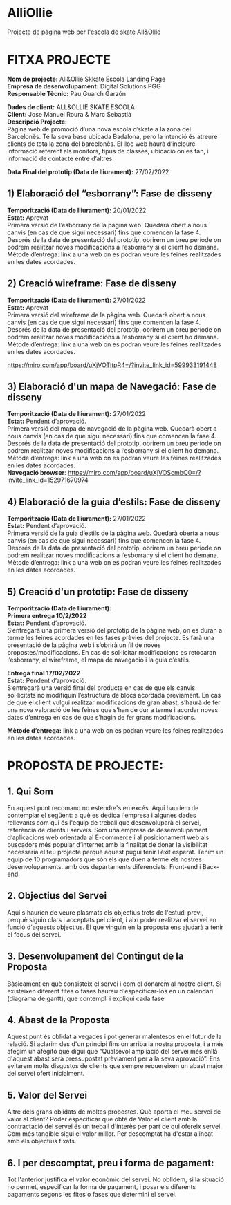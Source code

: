 # AlliOllie
Projecte de pàgina web per l'escola de skate All&amp;Ollie


# FITXA PROJECTE

**Nom de projecte:** All&Ollie Skkate Escola Landing Page  
**Empresa de desenvolupament:**  Digital Solutions PGG   
**Responsable Tècnic:** Pau Guarch Garzón    


**Dades de client:** ALL&OLLIE SKATE ESCOLA  
**Client:** Jose Manuel Roura & Marc Sebastià  
**Descripció Projecte:**   
Pàgina web de promoció d’una nova escola d’skate a la zona del Barcelonès. Té la seva base ubicada Badalona, però la intenció és atreure clients de tota la zona del barcelonès. El lloc web haurà d’incloure informació referent als monitors, tipus de classes, ubicació on es fan, i informació de contacte entre d’altres.

**Data Final del prototip (Data de lliurament):** 27/02/2022

## 1) Elaboració del “esborrany”: Fase de disseny
**Temporització (Data de lliurament):** 20/01/2022  
**Estat:** Aprovat  
Primera versió de l’esborrany de la pàgina web. Quedarà obert a nous canvis (en cas de que sigui necessari) fins que comencen la fase 4. Després de la data de presentació del prototip, obrirem un breu període on podrem realitzar noves modificacions a l’esborrany si el client ho demana.
Mètode d’entrega: link a una web on es podran veure les feines realitzades en les dates acordades.


## 2) Creació wireframe: Fase de disseny
**Temporització (Data de lliurament):** 27/01/2022  
**Estat:** Aprovat  
Primera versió del wireframe de la pàgina web. Quedarà obert a nous canvis (en cas de que sigui necessari) fins que comencen la fase 4. Després de la data de presentació del prototip, obrirem un breu període on podrem realitzar noves modificacions a l’esborrany si el client ho demana.
Mètode d’entrega: link a una web on es podran veure les feines realitzades en les dates acordades.  
  
  https://miro.com/app/board/uXjVOTitpR4=/?invite_link_id=599933191448


## 3) Elaboració d'un mapa de Navegació: Fase de disseny
**Temporització (Data de lliurament):** 27/01/2022  
**Estat:** Pendent d’aprovació.  
Primera versió del mapa de navegació de la pàgina web. Quedarà obert a nous canvis (en cas de que sigui necessari) fins que comencen la fase 4. Després de la data de presentació del prototip, obrirem un breu període on podrem realitzar noves modificacions a l’esborrany si el client ho demana.
Mètode d’entrega: link a una web on es podran veure les feines realitzades en les dates acordades.  
**Navegació browser**: https://miro.com/app/board/uXjVOScmbQ0=/?invite_link_id=152971670974

## 4) Elaboració de la guia d’estils: Fase de disseny
**Temporització (Data de lliurament):** 27/01/2022  
**Estat:** Pendent d’aprovació.  
Primera versió de la guia d’estils de la pàgina web. Quedarà oberta a nous canvis (en cas de que sigui necessari) fins que comencen la fase 4. Després de la data de presentació del prototip, obrirem un breu període on podrem realitzar noves modificacions a l’esborrany si el client ho demana.
Mètode d’entrega: link a una web on es podran veure les feines realitzades en les dates acordades.

## 5) Creació d'un prototip: Fase de disseny
**Temporització (Data de lliurament):**   
**Primera entrega 10/2/2022**    
**Estat:** Pendent d’aprovació.  
S’entregarà una primera versió del prototip de la pàgina web, on es duran a terme les feines acordades en les fases prèvies del projecte. Es farà una presentació de la pàgina web i s’obrirà un fil de noves propostes/modificacions. En cas de sol·licitar modificacions es retocaran l’esborrany, el wireframe, el mapa de navegació i la guia d’estils.  

**Entrega final 17/02/2022**  
**Estat:** Pendent d’aprovació.  
S’entregarà una versió final del producte en cas de que els canvis sol·licitats no modifiquin l’estructura de blocs acordada previament.
En cas de que el client vulgui realitzar modificacions de gran abast, s’haurà de fer una nova valoració de les feines que s’han de dur a terme i acordar noves dates d’entrega en cas de que s’hagin de fer grans modificacions.   

**Mètode d’entrega:** link a una web on es podran veure les feines realitzades en les dates acordades.






# PROPOSTA DE PROJECTE:

## 1. Qui Som
En aquest punt recomano no estendre's en excés. Aquí hauríem de contemplar el següent: a què es dedica l'empresa i algunes dades rellevants com qui és l'equip de treball que desenvoluparà el servei, referència de clients i serveis.
Som una empresa de desenvolupament d’aplicacions web orientada al E-commerce i al posicionament web als buscadors més popular d’internet amb la finalitat de donar la visibilitat necessaria el teu projecte perquè aquest pugui tenir l’èxit esperat.
Tenim un equip de 10 programadors que són els que duen a terme els nostres desenvolupaments. amb dos departaments diferenciats: Front-end i Back-end.

## 2. Objectius del Servei
Aquí s'haurien de veure plasmats els objectius trets de l'estudi previ, perquè siguin clars i acceptats pel client, i així poder realitzar el servei en funció d'aquests objectius. El que vinguin en la proposta ens ajudarà a tenir el focus del servei.

## 3. Desenvolupament del Contingut de la Proposta
Bàsicament en què consisteix el servei i com el donarem al nostre client. Si existeixen diferent fites o fases haureu d'especificar-los en un calendari (diagrama de gantt), que contempli i expliqui cada fase

## 4. Abast de la Proposta
Aquest punt és oblidat a vegades i pot generar malentesos en el futur de la relació. Si aclarim des d'un principi fins on arriba la nostra proposta, i a més afegim un afegitó que digui que “Qualsevol ampliació del servei més enllà d'aquest abast serà pressupostat prèviament per a la seva aprovació”. Ens evitarem molts disgustos de clients que sempre requereixen un abast major del servei ofert inicialment.

## 5. Valor del Servei
Altre dels grans oblidats de moltes propostes. Què aporta el meu servei de valor al client? Poder especificar que obté de Valor el client amb la contractació del servei és un treball d'interès per part de qui ofereix servei. Com més tangible sigui el valor  millor. Per descomptat ha d'estar alineat amb els objectius fixats.

## 6. I per descomptat, preu i forma de pagament:
Tot l'anterior justifica el valor econòmic del servei. No oblidem, si la situació ho permet, especificar la forma de pagament, i posar els diferents pagaments segons les fites o fases que determini el servei.
